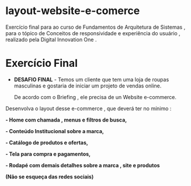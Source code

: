 # layout-website-e-comerce
Exercício final para ao curso de Fundamentos de Arquitetura de Sistemas , para o tópico de Conceitos de responsividade e experiência do usuário , realizado pela Digital Innovation One .

# Exercício Final
- **DESAFIO FINAL** - Temos um cliente que tem uma loja de roupas masculinas e gostaria de iniciar um projeto de vendas online.

	De acordo com o Briefing , ele precisa de un Website e-commerce.

Desenvolva  o layout desse e-commerce , que deverá ter no mínimo :

**- Home com chamada , menus e filtros de busca,**

**- Conteúdo Institucional sobre a marca,**

**- Catálogo de produtos e ofertas,**

**- Tela para compra e pagamentos,**

**- Rodapé com demais detalhes sobre a marca , site e produtos**

**(Não se esqueça das redes sociais)**
